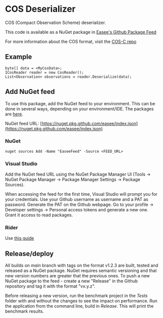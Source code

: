 # COS Deserializer
COS (Compact Observation Scheme) deserializer.

This code is available as a NuGet package in [Easee's Github Package Feed](https://github.com/orgs/easee/packages)

For more information about the COS format, visit the [COS-C repo](https://github.com/Masterloop/cos-c)

## Example
```
byte[] data = <MyCosData>;
ICosReader reader = new CosReader();
List<Observation> observations = reader.Deserialize(data);
```

## Add NuGet feed
To use this package, add the NuGet feed to your environment. This can be done in several ways, depending on your environment/IDE.
The packages are [here](https://github.com/orgs/easee/packages).

NuGet feed URL: [https://nuget.pkg.github.com/easee/index.json](https://nuget.pkg.github.com/easee/index.json)

### NuGet
```
nuget sources Add -Name "EaseeFeed" -Source <FEED_URL>
```

### Visual Studio
Add the NuGet feed URL using the NuGet Package Manager UI (Tools -> NuGet Package Manager -> Package Manager Settings -> Package Sources).

When accessing the feed for the first time, Visual Studio will prompt you for your credentials. Use your Github username as username and a PAT as password.
Generate the PAT on the Github webpage. Go to your profile -> Developer settings -> Personal access tokens and generate a new one. Grant it access to read packages.

### Rider
Use [this guide](https://www.jetbrains.com/help/rider/Using_NuGet.html#sources)

## Release/deploy
All builds on *main* branch with tags on the format v1.2.3 are built, tested and released as a NuGet package. NuGet requires semantic versioning and that new version numbers are greater that the previous ones. To push a new NuGet package to the feed - create a new "Release" in the Github repository and tag it with the format "vx.y.z".

Before releasing a new version, run the benchmark project in the *Tests* folder with and without the changes to see the impact on performance. Run the application from the command line, build in *Release*. This will print the benchmark results.